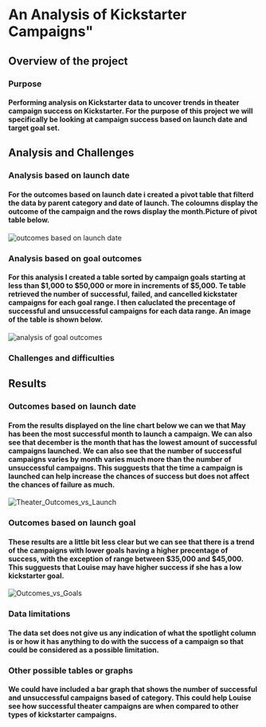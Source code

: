 # An Analysis of Kickstarter Campaigns"
## Overview of the project
### Purpose
#### Performing analysis on Kickstarter data to uncover trends in theater campaign success on Kickstarter. For the purpose of this project we will specifically be looking at campaign success based on launch date and target goal set.
## Analysis and Challenges
### Analysis based on launch date
#### For the outcomes based on launch date i created a pivot table that filterd the data by parent category and date of launch. The coloumns display the outcome of the campaign and the rows display the month.Picture of pivot table below.
![outcomes based on launch date](https://user-images.githubusercontent.com/99226892/155895964-57875f46-8d0b-4ed3-8cbd-1e7d9e5d9070.png)
### Analysis based on goal outcomes
#### For this analysis I created a table sorted by campaign goals starting at less than $1,000 to $50,000 or more in increments of $5,000. Te table retrieved the number of successful, failed, and cancelled kickstater campaigns for each goal range. I then caluclated the precentage of successful and unsuccessful campaigns for each data range. An image of the table is shown below.
![analysis of goal outcomes](https://user-images.githubusercontent.com/99226892/155896383-388e4d0a-3a20-4019-8320-11a2f256fb88.png)
### Challenges and difficulties
## Results
### Outcomes based on launch date
#### From the results displayed on the line chart below we can we that May has been the most successful month to launch a campaign. We can also see that december is the month that has the lowest amount of successful campaigns launched. We can also see that the number of successful campaigns varies by month varies much more than the number of unsuccessful campaigns. This sugguests that the time a campaign is launched can help increase the chances of success but does not affect the chances of failure as much.
![Theater_Outcomes_vs_Launch](https://user-images.githubusercontent.com/99226892/155896719-f768a681-a166-412f-bbf0-cb220972d52c.png)
### Outcomes based on launch goal
#### These results are a little bit less clear but we can see that there is a trend of the campaigns with lower goals having a higher precentage of success, with the exception of range between $35,000 and $45,000. This sugguests that Louise may have higher success if she has a low kickstarter goal.
![Outcomes_vs_Goals](https://user-images.githubusercontent.com/99226892/155896954-8eb75912-900b-4647-bce9-5394d9eb31fb.png)
### Data limitations
#### The data set does not give us any indication of what the spotlight column is or how it has anything to do with the success of a campaign so that could be considered as a possible limitation.
### Other possible tables or graphs
#### We could have included a bar graph that shows the number of successful and unsuccessful campaigns based of category. This could help Louise see how successful theater campaigns are when compared to other types of kickstarter campaigns.
